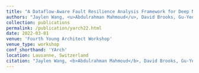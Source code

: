 ```yaml
---
title: "A Dataflow-Aware Fault Resilience Analysis Framework for Deep Neural Network Accelerators"
authors: "Jaylen Wang, <u>Abdulrahman Mahmoud</u>, David Brooks, Gu-Yeon Wei"
collection: publications
permalink: /publication/yarch22.html
date: 2022-03-01
venue: 'Fourth Young Architect Workshop' 
venue_type: workshop 
conf_shorthand: 'YArch'
location: Lausanne, Switzerland 
citation: "Jaylen Wang, <b>Abdulrahman Mahmoud</b>, David Brooks, Gu-Yeon Wei. 2022. &quot;A Dataflow-Aware Fault Resilience Analysis Framework for Deep Neural Network Accelerators,&quot; <i>The Fourth Young Architect Workshop (YArch)</i>, Lausanne, Switzerland, 2022."
---
```

